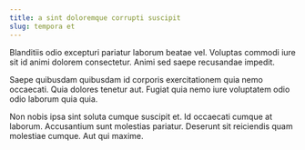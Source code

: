 ```yaml
---
title: a sint doloremque corrupti suscipit
slug: tempora et
---
```


Blanditiis odio excepturi pariatur laborum beatae vel. Voluptas commodi iure sit id animi dolorem consectetur. Animi sed saepe recusandae impedit.

Saepe quibusdam quibusdam id corporis exercitationem quia nemo occaecati. Quia dolores tenetur aut. Fugiat quia nemo iure voluptatem odio odio laborum quia quia.

Non nobis ipsa sint soluta cumque suscipit et. Id occaecati cumque at laborum. Accusantium sunt molestias pariatur. Deserunt sit reiciendis quam molestiae cumque. Aut qui maxime.
